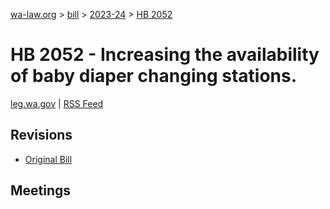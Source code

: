 [wa-law.org](/) > [bill](/bill/) > [2023-24](/bill/2023-24/) > [HB 2052](/bill/2023-24/hb/2052/)

# HB 2052 - Increasing the availability of baby diaper changing stations.
[leg.wa.gov](https://app.leg.wa.gov/billsummary?BillNumber=2052&Year=2023&Initiative=false) | [RSS Feed](./rss.xml)

## Revisions
* [Original Bill](1/)

## Meetings